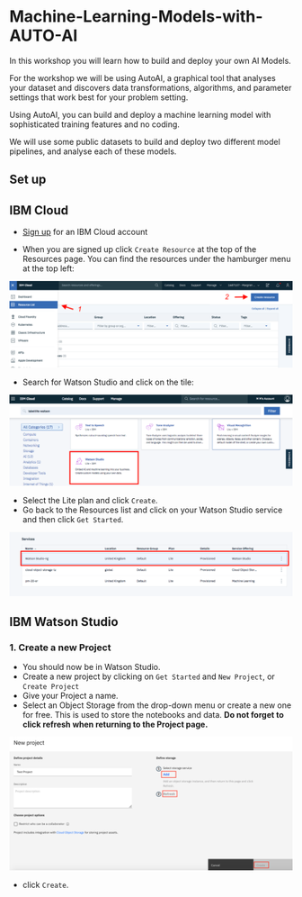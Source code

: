 # Machine-Learning-Models-with-AUTO-AI 

In this workshop you will learn how to build and deploy your own AI Models.

For the workshop we will be using AutoAI, a graphical tool that analyses your dataset and discovers data transformations, algorithms, and parameter settings that work best for your problem setting.

Using AutoAI, you can build and deploy a machine learning model with sophisticated training features and no coding.

We will use some public datasets to build and deploy two different model pipelines, and analyse each of these models.

## Set up

## IBM Cloud

- [Sign up](http://ibm.biz/aipredict) for an IBM Cloud account

- When you are signed up click `Create Resource` at the top of the Resources page. You can find the resources under the hamburger menu at the top left:

 ![](Images/Create_resource.png)
 
- Search for Watson Studio and click on the tile:

![](Images/Watson_Studio.png)

- Select the Lite plan and click `Create`.
- Go back to the Resources list and click on your Watson Studio service and then click `Get Started`. 

![](Images/launch.png)

## IBM Watson Studio

### 1. Create a new Project

- You should now be in Watson Studio.
- Create a new project by clicking on `Get Started` and `New Project`, or `Create Project`
- Give your Project a name.
- Select an Object Storage from the drop-down menu or create a new one for free. This is used to store the notebooks and data. **Do not forget to click refresh when returning to the Project page.**

![](Images/COS.png)

- click `Create`.  



